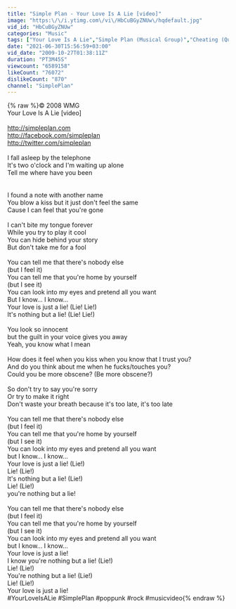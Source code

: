 ```yaml
---
title: "Simple Plan - Your Love Is A Lie [video]"
image: "https:\/\/i.ytimg.com\/vi\/HbCuBGyZNUw\/hqdefault.jpg"
vid_id: "HbCuBGyZNUw"
categories: "Music"
tags: ["Your Love Is A Lie","Simple Plan (Musical Group)","Cheating (Quotation Subject)"]
date: "2021-06-30T15:56:59+03:00"
vid_date: "2009-10-27T01:38:11Z"
duration: "PT3M45S"
viewcount: "6589158"
likeCount: "76072"
dislikeCount: "870"
channel: "SimplePlan"
---
```

{% raw %}© 2008 WMG<br />Your Love Is A Lie [video]<br /><br /><a rel="nofollow" target="blank" href="http://simpleplan.com">http://simpleplan.com</a><br /><a rel="nofollow" target="blank" href="http://facebook.com/simpleplan">http://facebook.com/simpleplan</a> <br /><a rel="nofollow" target="blank" href="http://twitter.com/simpleplan">http://twitter.com/simpleplan</a><br /><br />I fall asleep by the telephone<br />It's two o'clock and I'm waiting up alone<br />Tell me where have you been<br /><br /><br />I found a note with another name<br />You blow a kiss but it just don't feel the same<br />Cause I can feel that you're gone<br /><br />I can't bite my tongue forever<br />While you try to play it cool<br />You can hide behind your story<br />But don't take me for a fool<br /><br />You can tell me that there's nobody else<br />(but I feel it)<br />You can tell me that you're home by yourself<br />(but I see it)<br />You can look into my eyes and pretend all you want<br />But I know... I know...<br />Your love is just a lie! (Lie! Lie!)<br />It's nothing but a lie! (Lie! Lie!)<br /><br />You look so innocent<br />but the guilt in your voice gives you away<br />Yeah, you know what I mean<br /><br />How does it feel when you kiss when you know that I trust you?<br />And do you think about me when he fucks/touches you?<br />Could you be more obscene? (Be more obscene?)<br /><br />So don't try to say you're sorry<br />Or try to make it right<br />Don't waste your breath because it's too late, it's too late<br /><br />You can tell me that there's nobody else<br />(but I feel it)<br />You can tell me that you're home by yourself<br />(but I see it)<br />You can look into my eyes and pretend all you want<br />but I know... I know...<br />Your love is just a lie! (Lie!)<br />Lie! (Lie!)<br />It's nothing but a lie! (Lie!)<br />Lie! (Lie!)<br />you're nothing but a lie!<br /><br />You can tell me that there's nobody else<br />(but I feel it)<br />You can tell me that you're home by yourself<br />(but I see it)<br />You can look into my eyes and pretend all you want<br />but I know... I know...<br />Your love is just a lie!<br />I know you're nothing but a lie! (Lie!)<br />Lie! (Lie!)<br />You're nothing but a lie! (Lie!)<br />Lie! (Lie!)<br />Your love is just a lie!<br />#YourLoveIsALie #SimplePlan #poppunk #rock #musicvideo{% endraw %}
